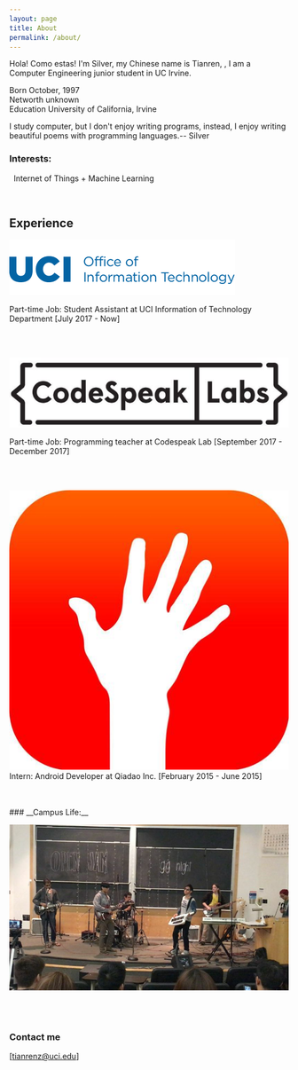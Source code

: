 ```yaml
---
layout: page
title: About
permalink: /about/
---
```


Hola! Como estas! I'm Silver, my Chinese name is Tianren, , I am a  Computer Engineering junior student in UC Irvine. 

Born October, 1997<br/>
Networth unknown<br/>
Education University of California, Irvine<br/>

<!-- font: frutiger -->I study computer, but I don't enjoy writing programs, instead, I enjoy writing beautiful poems with programming languages.-- Silver

### __Interests:__
  &nbsp;&nbsp;Internet of Things + Machine Learning

<br/>


## Experience

<img src="/images/oit-wordmark.png">  <br/>

Part-time Job: Student Assistant at UCI Information of Technology Department  [July 2017 - Now]

<br/>
<br/>

<img src="/images/codespeaklab.jpg">  <br/>

Part-time Job: Programming teacher at Codespeak Lab   [September 2017 - December 2017]

<br/>
<br/>


<img src="/images/qiadao.jpg">  <br/>
Intern: Android Developer at Qiadao Inc.  [February 2015 - June 2015]


<br/>
<br/>
### __Campus Life:__

<img src="/images/band.jpg">  <br/>

<br/>
<br/>



### Contact me

[tianrenz@uci.edu]


